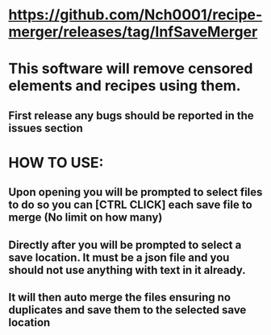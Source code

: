 # https://github.com/Nch0001/recipe-merger/releases/tag/InfSaveMerger

# **This software will remove censored elements and recipes using them.**
## First release any bugs should be reported in the issues section

# **HOW TO USE:**

## Upon opening you will be prompted to select files to do so you can [CTRL CLICK] each save file to merge (No limit on how many)
## Directly after you will be prompted to select a save location. It must be a json file and you should not use anything with text in it already.
## It will then auto merge the files ensuring no duplicates and save them to the selected save location
